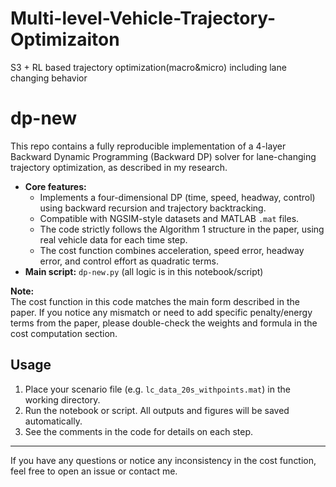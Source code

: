 # Multi-level-Vehicle-Trajectory-Optimizaiton
S3 + RL based trajectory optimization(macro&amp;micro) including lane changing behavior


# dp-new

This repo contains a fully reproducible implementation of a 4-layer Backward Dynamic Programming (Backward DP) solver for lane-changing trajectory optimization, as described in my research.

- **Core features:**  
  - Implements a four-dimensional DP (time, speed, headway, control) using backward recursion and trajectory backtracking.
  - Compatible with NGSIM-style datasets and MATLAB `.mat` files.
  - The code strictly follows the Algorithm 1 structure in the paper, using real vehicle data for each time step.
  - The cost function combines acceleration, speed error, headway error, and control effort as quadratic terms.
- **Main script:** `dp-new.py` (all logic is in this notebook/script)

**Note:**  
The cost function in this code matches the main form described in the paper. If you notice any mismatch or need to add specific penalty/energy terms from the paper, please double-check the weights and formula in the cost computation section.

## Usage

1. Place your scenario file (e.g. `lc_data_20s_withpoints.mat`) in the working directory.
2. Run the notebook or script. All outputs and figures will be saved automatically.
3. See the comments in the code for details on each step.

---

If you have any questions or notice any inconsistency in the cost function, feel free to open an issue or contact me.
